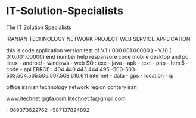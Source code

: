 # IT-Solution-Specialists

The IT Solution Specialists

IRANIAN TECHNOLOGY NETWORK PROJECT WEB SERVICE APPLICATION

this is code application version test of V.1 ( 000.001.00000 ) - V.10 ( 010.001.00000) end number help respansore code mobile desktop and pc linux - android - windows - web SO : exe - java - apk - text - php - html5 - code - api ERROE : 404.440.443.444.495.-500-503-503.504.505.506.507.508.610.611
internet - data - gps - location - ip

office iranian technology network region contery iran

www.itechnet.gigfa.com
Iitechnet.fa@gmail.com

+989373622762
+987137824892
